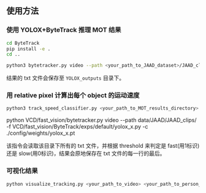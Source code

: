 ## 使用方法

### 使用 YOLOX+ByteTrack 推理 MOT 结果

```bash
cd ByteTrack
pip install -e .
cd ..

python3 bytetracker.py video --path <your_path_to_JAAD_dataset>/JAAD_clips -f ByteTrack/exps/default/yolox_x.py -c <your_path_to_yolox-x_pre-trained_weight> --save_result
```

结果的 txt 文件会保存至 `YOLOX_outputs` 目录下。

### 用 relative pixel 计算出每个 object 的运动速度

```bash
python3 track_speed_classifier.py <your_path_to_MOT_results_directory> [threshold]
```

python VCD/fast_vision/bytetracker.py video --path data/JAAD/JAAD_clips/ -f VCD/fast_vision/ByteTrack/exps/default/yolox_x.py -c ./config/weights/yolox_x.pt

该指令会读取该目录下所有的 txt 文件，并根据 threshold 来判定是 fast(用1标识) 还是 slow(用0标识)，结果会原地保存在 txt 文件的每一行的最后。

### 可视化结果

```bash
python visualize_tracking.py <your_path_to_video> <your_path_to_person_MOT_txt_file> <your_path_to_car_MOT_txt_file> -o <output_path>
```

